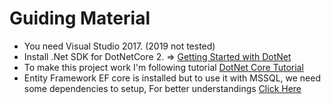 # Guiding Material
- You need Visual Studio 2017. (2019 not tested)
- Install .Net SDK for DotNetCore 2.
=> [Getting Started with DotNet](https://www.microsoft.com/net/learn/get-started/windows)
- To make this project work I'm following tutorial [DotNet Core Tutorial](https://docs.microsoft.com/en-us/aspnet/core/tutorials/first-web-api)
- Entity Framework EF core is installed but to use it with MSSQL, we need some dependencies to setup, For better understandings [Click Here](https://docs.microsoft.com/en-us/ef/core/get-started/aspnetcore/new-db)

